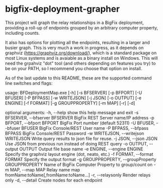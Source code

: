 # bigfix-deployment-grapher

This project will graph the relay relationships in a BigFix deployment,
providing a roll-up of endpoints grouped by an arbitrary computer property,
including counts.

It also has options for plotting all the endpoints, resulting in a larger
and busier graph. This is very much a work in progress, as it depends on
graphviz (https://graphviz.org/download/), which is a standard package
on most Linux systems and is avaiable as a binary install on Windows.
This will need the grpahviz "dot" tool (and others depending on features you
try) to be on your PATH, so I recommend you choose that option on install.

As of the last update to this README, these are the supported command line
switches and flags:

usage: BFDeploymentMap.exe [-h] [-s BFSERVER] [-p BFPORT] [-U BFUSER]
 [-P BFPASS] [-w WRITEJSON] [-j JSON] [-o OUTPUT] [-e ENGINE]
 [-f FORMAT] [-g GROUPPROPERTY] [-m MAP] [-r] [-d]

optional arguments:
  -h, --help            show this help message and exit
  -s BFSERVER, --bfserver BFSERVER
                        BigFix REST Server name/IP address
  -p BFPORT, --bfport BFPORT
                        BigFix Port number (default 52311)
  -U BFUSER, --bfuser BFUSER
                        BigFix Console/REST User name
  -P BFPASS, --bfpass BFPASS
                        BigFix Console/REST Password
  -w WRITEJSON, --writejson WRITEJSON
                        Write query results to json file for reuse.
  -j JSON, --json JSON  Use JSON from previous run instead of doing REST query
  -o OUTPUT, --output OUTPUT
                        Output file base name
  -e ENGINE, --engine ENGINE
                        Specify the graphviz layout engine (dot, neato, etc.)
  -f FORMAT, --format FORMAT
                        Specify the output format
  -g GROUPPROPERTY, --groupProperty GROUPPROPERTY
                        Name of BigFix Computer Property to group/count on
  -m MAP, --map MAP     Relay name map fromName:toName[,fromName:toName...]
  -r, --relaysonly      Render relays only
  -d, --detail          Create nodes for each endpoint
